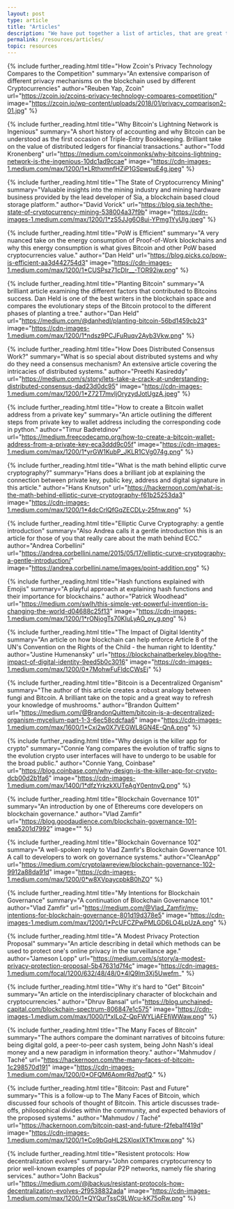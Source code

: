 ```yaml
---
layout: post
type: article
title: "Articles"
description: "We have put together a list of articles, that are great to get started on blockchain and cryptocurrencies."
permalink: /resources/articles/
topic: resources
---
```



{%
  include further_reading.html
  title="How Zcoin's Privacy Technology Compares to the Competition"
  summary="An extensive comparison of different privacy mechanisms on the blockchain used by different Cryptocurrencies"
  author="Reuben Yap, Zcoin"
  url="https://zcoin.io/zcoins-privacy-technology-compares-competition/"
  image="https://zcoin.io/wp-content/uploads/2018/01/privacy_comparison2-01.jpg"
%}

{%
  include further_reading.html
  title="Why Bitcoin's Lightning Network is Ingenious"
  summary="A short history of accounting and why Bitcoin can be understood as the first occasion of Triple-Entry Bookkeeping. Brilliant take on the value of distributed ledgers for financial transactions."
  author="Todd Kronenberg"
  url="https://medium.com/coinmonks/why-bitcoins-lightning-network-is-the-ingenious-10dc1ad9ccae"
  image="https://cdn-images-1.medium.com/max/1200/1*LRthxmnfHZiP1GSpwpuE4g.jpeg"
%}

{%
  include further_reading.html
  title="The State of Cryptocurrency Mining"
  summary="Valuable insights into the mining industry and mining hardware business provided by the lead developer of Sia, a blockchain based cloud storage platform."
  author="David Vorick"
  url="https://blog.sia.tech/the-state-of-cryptocurrency-mining-538004a37f9b"
  image="https://cdn-images-1.medium.com/max/1200/1*zS5JJg6O8ui-YPmg1YyUlg.jpeg"
%}

{%
  include further_reading.html
  title="PoW is Efficient"
  summary="A very nuanced take on the energy consumption of Proof-of-Work blockchains and why this energy consumption is what gives Bitcoin and other PoW based cryptocurrencies value."
  author="Dan Held"
  url="https://blog.picks.co/pow-is-efficient-aa3d442754d3"
  image="https://cdn-images-1.medium.com/max/1200/1*CUSPsz71cDIr__-TOR92iw.png"
%}

{%
  include further_reading.html
  title="Planting Bitcoin"
  summary="A brilliant article examining the different factors that contributed to Bitcoins success. Dan Held is one of the best writers in the blockchain space and compares the evolutionary steps of the Bitcoin protocol to the different phases of planting a tree."
  author="Dan Held"
  url="https://medium.com/@danhedl/planting-bitcoin-56bd1459cb23"
  image="https://cdn-images-1.medium.com/max/1200/1*ndsz9PCJFuRuqv2Ayb3Vkw.png"
%}

{%
  include further_reading.html
  title="How Does Distributed Consensus Work?"
  summary="What is so special about distributed systems and why do they need a consensus mechanism? An extensive article covering the intricacies of distributed systems."
  author="Preethi Kasireddy"
  url="https://medium.com/s/story/lets-take-a-crack-at-understanding-distributed-consensus-dad23d0dc95"
  image="https://cdn-images-1.medium.com/max/1200/1*Z72T7mvIjOryzydJotUgzA.jpeg"
%}

{%
  include further_reading.html
  title="How to create a Bitcoin wallet address from a private key"
  summary="An article outlining the different steps from private key to wallet address including the corresponding code in python."
  author="Timur Badretdinov"
  url="https://medium.freecodecamp.org/how-to-create-a-bitcoin-wallet-address-from-a-private-key-eca3ddd9c05f"
  image="https://cdn-images-1.medium.com/max/1200/1*yrGW1KubP_JKLR1CVg074g.png"
%}

{%
  include further_reading.html
  title="What is the math behind elliptic curve cryptography?"
  summary="Hans does a brilliant job at explaining the connection between private key, public key, address and digital signature in this article."
  author="Hans Knutson"
  url="https://hackernoon.com/what-is-the-math-behind-elliptic-curve-cryptography-f61b25253da3"
  image="https://cdn-images-1.medium.com/max/1200/1*4dcCrlQfGqZECDLy-25fnw.png"
%}

{%
  include further_reading.html
  title="Elliptic Curve Cryptography: a gentle introduction"
  summary="Also Andrea calls it a gentle introduction this is an article for those of you that really care about the math behind ECC."
  author="Andrea Corbellini"
  url="https://andrea.corbellini.name/2015/05/17/elliptic-curve-cryptography-a-gentle-introduction/"
  image="https://andrea.corbellini.name/images/point-addition.png"
%}

{%
  include further_reading.html
  title="Hash functions explained with Emojis"
  summary="A playful approach at explaining hash functions and their importance for blockchains."
  author="Patrick Woodhead"
  url="https://medium.com/swlh/this-simple-yet-powerful-invention-is-changing-the-world-d04688c25f13"
  image="https://cdn-images-1.medium.com/max/1200/1*rONjogTs70KIuLyAO_oy_g.png"
%}

{%
  include further_reading.html
  title="The Impact of Digital Identity"
  summary="An article on how blockchain can help enforce Article 8 of the UN's Convention on the Rights of the Child - the human right to Identity."
  author="Justine Humenansky"
  url="https://blockchainatberkeley.blog/the-impact-of-digital-identity-9eed5b0c3016"
  image="https://cdn-images-1.medium.com/max/1200/0*7MohwFuFldcCWsEj"
%}

{%
  include further_reading.html
  title="Bitcoin is a Decentralized Organism"
  summary="The author of this article creates a robust analogy between fungi and Bitcoin. A brilliant take on the topic and a great way to refresh your knowledge of mushrooms."
  author="Brandon Quittem"
  url="https://medium.com/@BrandonQuittem/bitcoin-is-a-decentralized-organism-mycelium-part-1-3-6ec58cdcfaa6"
  image="https://cdn-images-1.medium.com/max/1600/1*Cxi2w0X7VEGWL8GN4E-QnA.png"
%}

{%
  include further_reading.html
  title="Why design is the killer app for crypto"
  summary="Connie Yang compares the evolution of traffic signs to the evolution crypto user interfaces will have to undergo to be usable for the broad public."
  author="Connie Yang, Coinbase"
  url="https://blog.coinbase.com/why-design-is-the-killer-app-for-crypto-dcb00d2b1fa6"
  image="https://cdn-images-1.medium.com/max/1400/1*dfzYrkzkXUTeAgY0entnvQ.png"
%}

{%
  include further_reading.html
  title="Blockchain Governance 101"
  summary="An introduction by one of Ethereums core developers on blockchain governance."
  author="Vlad Zamfir"
  url="https://blog.goodaudience.com/blockchain-governance-101-eea5201d7992"
  image=""
%}

{%
  include further_reading.html
  title="Blockchain Governance 102"
  summary="A well-spoken reply to Vlad Zamfir's Blockchain Governance 101. A call to developers to work on governance systems."
  author="CleanApp"
  url="https://medium.com/cryptolawreview/blockchain-governance-102-9912a88da91d"
  image="https://cdn-images-1.medium.com/max/1200/0*w8XVpaycpbkB0hZO"
%}

{%
  include further_reading.html
  title="My Intentions for Blockchain Governance"
  summary="A continuation of Blockchain Governance 101."
  author="Vlad Zamfir"
  url="https://medium.com/@Vlad_Zamfir/my-intentions-for-blockchain-governance-801d19d378e5"
  image="https://cdn-images-1.medium.com/max/1200/1*PcUFCZPwPMLGD6LO4LpUzA.png"
%}

{%
  include further_reading.html
  title="A Modest Privacy Protection Proposal"
  summary="An article describing in detail which methods can be used to protect one's online privacy in the surveillance age."
  author="Jameson Lopp"
  url="https://medium.com/s/story/a-modest-privacy-protection-proposal-5b47631d7f4c"
  image="https://cdn-images-1.medium.com/focal/1200/632/48/48/0*4lQ9lm3Xj5Uwefm_"
%}

{%
  include further_reading.html
  title="Why it's hard to \"Get\" Bitcoin"
  summary="An article on the interdisciplinary character of blockchain and cryptocurrencies."
  author="Dhruv Bansal"
  url="https://blog.unchained-capital.com/blockchain-spectrum-806847e1c575"
  image="https://cdn-images-1.medium.com/max/1000/1*xILoZ-QpFWYLjAFEfjWWaw.png"
%}

{%
  include further_reading.html
  title="The Many Faces of Bitcoin"
  summary="The authors compare the dominant narratives of bitcoins future: being digital gold, a peer-to-peer cash system, being John Nash's ideal money and a new paradigm in information theory."
  author="Mahmudov / Taché"
  url="https://hackernoon.com/the-many-faces-of-bitcoin-1c298570d191"
  image="https://cdn-images-1.medium.com/max/1200/0*OFQM6AomrRd7pqfQ."
%}

{%
  include further_reading.html
  title="Bitcoin: Past and Future"
  summary="This is a follow-up to The Many Faces of Bitcoin, which discussed four schools of thought of Bitcoin. This article discusses trade-offs, philosophical divides within the community, and expected behaviors of the proposed systems."
  author="Mahmudov / Taché"
  url="https://hackernoon.com/bitcoin-past-and-future-f2feba1f419d"
  image="https://cdn-images-1.medium.com/max/1200/1*Co9bGqHL2SXloxIXTK1mxw.png"
%}

{%
  include further_reading.html
  title="Resistent protocols: How decentralization evolves"
  summary="John compares cryptocurrency to prior well-known examples of popular P2P networks, namely file sharing services."
  author="John Backus"
  url="https://medium.com/@jbackus/resistant-protocols-how-decentralization-evolves-2f9538832ada"
  image="https://cdn-images-1.medium.com/max/1200/1*QYQurTssC9LWcu-kK75oRw.png"
%}
